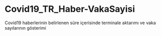 # Covid19_TR_Haber-VakaSayisi
Covid19 haberlerinin belirlenen süre içerisinde terminale aktarımı ve vaka sayılarının gösterimi
